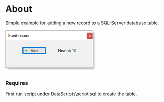 ﻿# About

Simple example for adding a new record to a SQL-Server database table.

![img](../assets/insertRecord.png)

### Requires

First run script under DataScripts\script.sql to create the table.